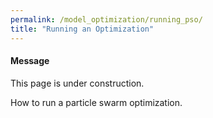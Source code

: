 ```yaml
---
permalink: /model_optimization/running_pso/
title: "Running an Optimization"
---
```


<div class="notice--info">
  <h4>Message</h4>
  <p>This page is under  construction.</p>
</div>

How to run a particle swarm optimization.
